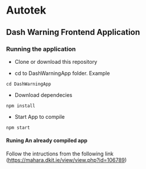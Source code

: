 # Autotek

## Dash Warning Frontend Application

### Running the application

- Clone or download this repository

- cd to DashWarningApp folder. Example
```
cd DashWarningApp
```
- Download dependecies
```
npm install

```
- Start App to compile
```
npm start
```

#### Runing An already compiled app
Follow the intructions from the following link
(https://mahara.dkit.ie/view/view.php?id=106789)
